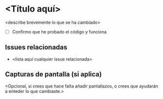# \<Título aquí\>

\<describe brevemente lo que se ha cambiado>

- [ ] Confirmo que he probado el código y funciona

## Issues relacionadas

- \<lista aquí cualquier issue relacionada>

## Capturas de pantalla (si aplica)

\<Opcional, si crees que hace falta añadir pantallazos, o crees que ayudarán a enteder lo que cambiaste.>
